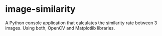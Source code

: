 # image-similarity
A Python console application that calculates the similarity rate between 3 images. Using both, OpenCV and Matplotlib libraries.

